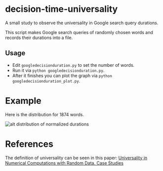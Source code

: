 # decision-time-universality
A small study to observe the universality in Google search query durations.

This script makes Google search queries of randomly chosen words and records their durations into a file. 

## Usage
- Edit `googledecisionduration.py` to set the number of words. 
- Run it via `python googledecisionduration.py`. 
- After it finishes you can plot the graph via `python googledecisionduration_plot.py`.

# Example
Here is the distribution for 1874 words.

![alt distribution of normalized durations](https://raw.github.com/vug/decision-time-universality/master/distribution.png)

# References
The definition of universality can be seen in this paper: [Universality in Numerical Computations with Random Data. Case Studies](http://arxiv.org/abs/1407.3829)
